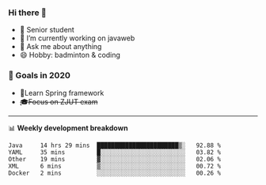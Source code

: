 

### Hi there 🐏

- 🌱 Senior student
- 🔭 I’m currently working on javaweb
- 💬 Ask me about anything
- 😄 Hobby: badminton & coding

### 🚀 Goals in 2020
+ 🍃Learn Spring framework
+ ~~🎓Focus on ZJUT exam~~
-------

📊 **Weekly development breakdown**
<!--START_SECTION:waka-->
```text
Java     14 hrs 29 mins  ███████████████████████▒░   92.88 % 
YAML     35 mins         █░░░░░░░░░░░░░░░░░░░░░░░░   03.82 % 
Other    19 mins         ▓░░░░░░░░░░░░░░░░░░░░░░░░   02.06 % 
XML      6 mins          ▒░░░░░░░░░░░░░░░░░░░░░░░░   00.72 % 
Docker   2 mins          ░░░░░░░░░░░░░░░░░░░░░░░░░   00.26 % 
```
<!--END_SECTION:waka-->
